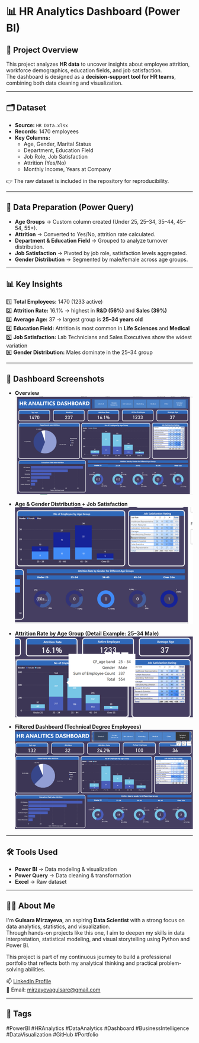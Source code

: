 # 📊 HR Analytics Dashboard (Power BI)

## 📌 Project Overview  
This project analyzes **HR data** to uncover insights about employee attrition, workforce demographics, education fields, and job satisfaction.  
The dashboard is designed as a **decision-support tool for HR teams**, combining both data cleaning and visualization.  

---

## 🗂 Dataset  
- **Source:** `HR Data.xlsx`  
- **Records:** 1470 employees  
- **Key Columns:**  
  - Age, Gender, Marital Status  
  - Department, Education Field  
  - Job Role, Job Satisfaction  
  - Attrition (Yes/No)  
  - Monthly Income, Years at Company  

👉 The raw dataset is included in the repository for reproducibility.  

---

## 🧹 Data Preparation (Power Query)  
- **Age Groups** → Custom column created (Under 25, 25–34, 35–44, 45–54, 55+).  
- **Attrition** → Converted to Yes/No, attrition rate calculated.  
- **Department & Education Field** → Grouped to analyze turnover distribution.  
- **Job Satisfaction** → Pivoted by job role, satisfaction levels aggregated.  
- **Gender Distribution** → Segmented by male/female across age groups.  

---

## 📊 Key Insights  
1️⃣ **Total Employees:** 1470 (1233 active)  
2️⃣ **Attrition Rate:** 16.1% → highest in **R&D (56%)** and **Sales (39%)**  
3️⃣ **Average Age:** 37 → largest group is **25–34 years old**  
4️⃣ **Education Field:** Attrition is most common in **Life Sciences** and **Medical**  
5️⃣ **Job Satisfaction:** Lab Technicians and Sales Executives show the widest variation  
6️⃣ **Gender Distribution:** Males dominate in the 25–34 group  

---

## 📸 Dashboard Screenshots  

- **Overview**  
  ![Overview](images/HR_Dashboard_Overview.png)  

- **Age & Gender Distribution + Job Satisfaction**  
  ![Age & Gender Distribution](images/HR_AgeGroup_Gender_JobSatisfaction.png)  

- **Attrition Rate by Age Group (Detail Example: 25–34 Male)**  
  ![Age Detail](images/HR_AgeGroup_25-34_Male_Detail.png)  

- **Filtered Dashboard (Technical Degree Employees)**  
  ![Technical Degree](images/HR_Dashboard_Filter_TechnicalDegree.png)  

---

## 🛠 Tools Used  
- **Power BI** → Data modeling & visualization  
- **Power Query** → Data cleaning & transformation  
- **Excel** → Raw dataset  

---

## 👩‍💻 About Me

I'm **Gulsara Mirzayeva**, an aspiring **Data Scientist** with a strong focus on data analytics, statistics, and visualization.  
Through hands-on projects like this one, I aim to deepen my skills in data interpretation, statistical modeling, and visual storytelling using Python and Power BI.  

This project is part of my continuous journey to build a professional portfolio that reflects both my analytical thinking and practical problem-solving abilities.  

📫 [LinkedIn Profile](https://www.linkedin.com/in/gulsara-mirzayeva-298a3b359/)  
📧 Email: mirzayevagulsare@gmail.com

---

## 📌 Tags  
#PowerBI #HRAnalytics #DataAnalytics #Dashboard #BusinessIntelligence #DataVisualization #GitHub #Portfolio  
